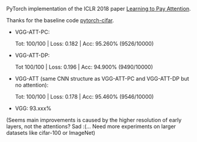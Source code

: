 PyTorch implementation of the ICLR 2018 paper [Learning to Pay Attention](https://openreview.net/forum?id=HyzbhfWRW).

Thanks for the baseline code [pytorch-cifar](https://github.com/kuangliu/pytorch-cifar).

- VGG-ATT-PC:

  Tot: 100/100 | Loss: 0.182 | Acc: 95.260% (9526/10000)

- VGG-ATT-DP:

  Tot 100/100 | Loss: 0.196 | Acc: 94.900% (9490/10000)

- VGG-ATT (same CNN structure as VGG-ATT-PC and VGG-ATT-DP but no attention):

  Tot: 100/100 | Loss: 0.178 | Acc: 95.460% (9546/10000)

- VGG: 93.xxx%

(Seems main improvements is caused by the higher resolution of early layers, not the attentions? Sad :(... Need more experiments on larger datasets like cifar-100 or ImageNet)



